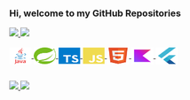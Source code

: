 ### Hi, welcome to my GitHub Repositories
<div>
  <a href="https://github.com/rafael-lima-rodrigues">
  <img height="180em" src="https://github-readme-stats.vercel.app/api?username=rafael-lima-rodrigues&show_icons=true&theme=dark&include_all_commits=true&count_private=true">
  <img height="180em" src="https://github-readme-stats.vercel.app/api/top-langs/?username=rafael-lima-rodrigues&layout=compact&langs_count=5&theme=dark">
    </div>
    <div style="display: inline_block">
    <br>
      <img align="center" alt="java" height="30" width="40" src="https://github.com/devicons/devicon/blob/master/icons/java/java-original-wordmark.svg">
      <img align="center" alt="spring" height="30" width="40" src="https://github.com/devicons/devicon/blob/master/icons/spring/spring-original.svg">
      <img align="center" alt="ts" height="30" width="40" src="https://raw.githubusercontent.com/devicons/devicon/master/icons/typescript/typescript-plain.svg">
      <img align="center" alt="Js" height="30" width="40" src="https://raw.githubusercontent.com/devicons/devicon/master/icons/javascript/javascript-plain.svg">
      <img align="center" alt="HTML" height="30" width="40" src="https://raw.githubusercontent.com/devicons/devicon/master/icons/html5/html5-original.svg">
      <img align="center" alt="kotlin" height="30" width="40" src="https://github.com/devicons/devicon/blob/master/icons/kotlin/kotlin-original.svg">
      <img align="center" alt="flutter" height="30" width="40" src="https://github.com/devicons/devicon/blob/master/icons/flutter/flutter-original.svg">
  </div>
   
  ##
 
  <div> 
    <a href = "mailto:rafael.lima.rodrig@gmail.com"><img src="https://img.shields.io/badge/-Gmail-%23333?style=for-the-badge&logo=gmail&logoColor=white" target="_blank">     </a>
    <a href="https://www.linkedin.com/in/rafaellimarodrigues/" target="_blank"><img src="https://img.shields.io/badge/-LinkedIn-%230077B5?style=for-the-          badge&logo=linkedin&logoColor=white" target="_blank"></a> 
 
</div>
